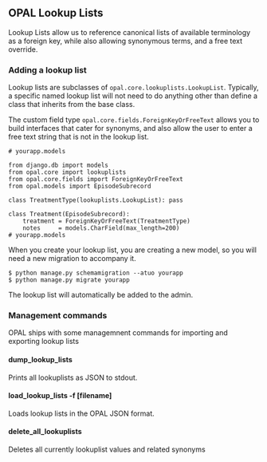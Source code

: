 ## OPAL Lookup Lists

Lookup Lists allow us to reference canonical lists of available terminology as a foreign key, while
also allowing synonymous terms, and a free text override.

### Adding a lookup list

Lookup lists are subclasses of `opal.core.lookuplists.LookupList`. Typically, a specific named
lookup list will not need to do anything other than define a class that inherits from the base
class.

The custom field type `opal.core.fields.ForeignKeyOrFreeText` allows you to build interfaces
that cater for synonyms, and also allow the user to enter a free text string that is not in
the lookup list.

    # yourapp.models

    from django.db import models
    from opal.core import lookuplists
    from opal.core.fields import ForeignKeyOrFreeText
    from opal.models import EpisodeSubrecord

    class TreatmentType(lookuplists.LookupList): pass

    class Treatment(EpisodeSubrecord):
        treatment = ForeignKeyOrFreeText(TreatmentType)
        notes     = models.CharField(max_length=200)
    # yourapp.models


When you create your lookup list, you are creating a new model, so you will need a new migration
to accompany it.

    $ python manage.py schemamigration --atuo yourapp
    $ python manage.py migrate yourapp

The lookup list will automatically be added to the admin.

### Management commands

OPAL ships with some managemnent commands for importing and exporting lookup lists

#### dump_lookup_lists

Prints all lookuplists as JSON to stdout.

#### load_lookup_lists -f [filename]

Loads lookup lists in the OPAL JSON format.

#### delete_all_lookuplists

Deletes all currently lookuplist values and related synonyms
